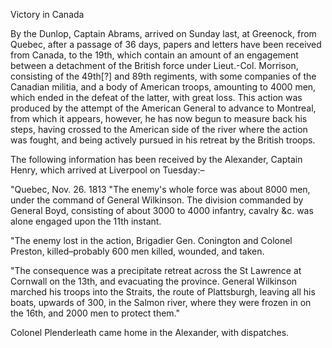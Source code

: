 Victory in CanadaBy the Dunlop, Captain Abrams, arrived on Sunday last, at
                    Greenock, from Quebec, after a passage of 36 days, papers and letters have
                    been received from Canada, to the 19th, which contain an amount of an
                    engagement between a detachment of the British force under Lieut.-Col.
                    Morrison, consisting of the 49th[?] and 89th regiments, with some companies
                    of the Canadian militia, and a body of American troops, amounting to
                    4000 men, which ended in the defeat of the latter, with great loss. This
                    action was produced by the attempt of the American General to
                    advance to Montreal, from which it appears, however, he has
                    now begun to measure back his steps, having crossed to the American side of
                    the river where the action was fought, and being actively pursued in his retreat by the British troops.The following information has been received by the Alexander, Captain Henry,
                    which arrived at Liverpool on Tuesday:–"Quebec, Nov. 26. 1813 "The enemy's whole force was about 8000 men,
                    under the command of General Wilkinson. The division commanded by
                    General Boyd, consisting of about 3000 to 4000 infantry, cavalry &c.
                    was alone engaged upon the 11th instant."The enemy lost in the action, Brigadier Gen. Conington and Colonel Preston,
                    killed–probably 600 men killed, wounded, and taken."The consequence was a precipitate retreat across the St Lawrence at
                    Cornwall on the 13th, and evacuating the province. General
                    Wilkinson marched his troops into the Straits, the route of Plattsburgh,
                    leaving all his boats, upwards of 300, in the Salmon river, where they
                    were frozen in on the 16th, and 2000 men to protect them."Colonel Plenderleath came home in the Alexander, with dispatches.
